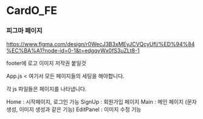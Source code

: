 # CardO_FE

### 피그마 페이지
https://www.figma.com/design/r0WecJ3B3xMEyJCVQcyUfl/%ED%94%84%EC%BA%A1?node-id=0-1&t=edgqyWx0fS3uZLt8-1


footer에 로고 이미지 저작권 붙일것

App.js < 여기서 모든 페이지들의 세팅을 해야합니다.

각 js 파일들은 페이지를 나타냅니다. 

Home : 시작페이지, 로그인 가능 
SignUp : 회원가입 페이지
Main : 메인 페이지 (문자 생성, 이미지 생성과 같은 기능) 
EditPanel : 이미지 수정 기능 
